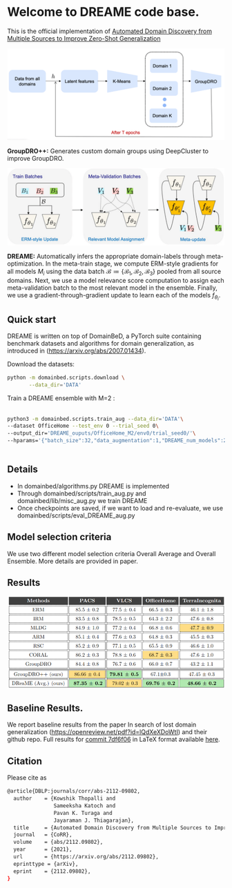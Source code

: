 # Welcome to DREAME code base.

This is the official implementation of [Automated Domain Discovery from Multiple Sources to Improve Zero-Shot Generalization](https://arxiv.org/abs/2112.09802)



<img src="figures/groupdro++.png" alt="groupdro++" width="600"/>

**GroupDRO++:**  Generates custom domain groups using DeepCluster to improve GroupDRO.

<img src="figures/algo-overview.png" alt="dreame" width="600"/>

**DREAME:** Automatically infers the appropriate domain-labels through meta-optimization. 
In the meta-train stage, we compute ERM-style gradients for all models $M_i$ using the data batch $\mathcal{B} \coloneqq \{\mathcal{B}_1,\mathcal{B}_2,\mathcal{B}_3\}$ pooled from all source domains. Next, we use a model relevance score computation to assign each meta-validation batch to the most relevant model in the ensemble. Finally, we use a gradient-through-gradient update to learn each of the models $f_{\theta_i}$.


## Quick start

DREAME is written on top of DomainBeD, a PyTorch suite containing benchmark datasets and algorithms for domain generalization, as introduced in (https://arxiv.org/abs/2007.01434).

Download the datasets:

```sh
python -m domainbed.scripts.download \
       --data_dir='DATA'
```

Train a DREAME ensemble with M=2 :

```sh

python3 -m domainbed.scripts.train_aug --data_dir='DATA'\
--dataset OfficeHome --test_env 0 --trial_seed 0\
--output_dir='DREAME_ouputs/OfficeHome_M2/env0/trial_seed0/'\
--hparams='{"batch_size":32,"data_augmentation":1,"DREAME_num_models":2}' 
    
```

## Details
* In domainbed/algorithms.py DREAME is implemented
* Through domainbed/scripts/train_aug.py and domainbed/lib/misc_aug.py we train DREAME
* Once checkpoints are saved, if we want to load and re-evaluate, we use domainbed/scripts/eval_DREAME_aug.py

## Model selection criteria

We use two different model selection criteria Overall Average and Overall Ensemble. More details are provided in paper.

## Results
<img src="figures/results.png" alt="results" width="600"/>

## Baseline Results.
We report baseline results from the paper In search of lost domain generalization (https://openreview.net/pdf?id=lQdXeXDoWtI) and their github repo.
Full results for [commit 7df6f06](https://github.com/facebookresearch/DomainBed/tree/7df6f06a6f9062284812a3f174c306218932c5e4) in LaTeX format available [here](domainbed/results/2020_10_06_7df6f06/results.tex).

## Citation
Please cite as 
```bash
@article{DBLP:journals/corr/abs-2112-09802,
  author    = {Kowshik Thopalli and
               Sameeksha Katoch and
               Pavan K. Turaga and
               Jayaraman J. Thiagarajan},
  title     = {Automated Domain Discovery from Multiple Sources to Improve Zero-Shot Generalization},
  journal   = {CoRR},
  volume    = {abs/2112.09802},
  year      = {2021},
  url       = {https://arxiv.org/abs/2112.09802},
  eprinttype = {arXiv},
  eprint    = {2112.09802},
}
```

